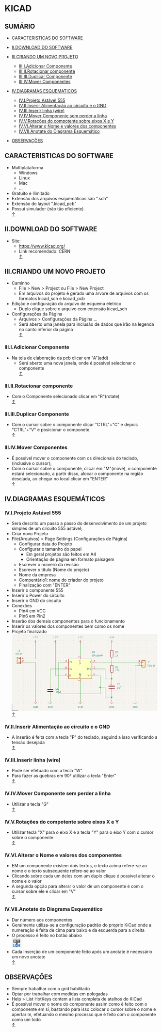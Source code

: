 # KICAD

## SUMÁRIO
- [CARACTERISTICAS DO SOFTWARE](#CARACTERISTICAS-DO-SOFTWARE)
- [II.DOWNLOAD DO SOFTWARE](#II.DOWNLOAD-DO-SOFTWARE)
- [III.CRIANDO UM NOVO PROJETO](#III.CRIANDO-UM-NOVO-PROJETO)
    - [III.I.Adicionar Componente ](#III.I.Adicionar-Componente)
    - [III.II.Rotacionar componente](#III.II.Rotacionar-componente)
    - [III.III.Duplicar Componente](#III.III.Duplicar-Componente)
    - [III.IV.Mover Componentes ](#III.IV.Mover-Componentes)
- [IV.DIAGRAMAS ESQUEMATICOS](#IV.DIAGRAMAS-ESQUEMATICOS)
    - [IV.I.Projeto Astável 555](#IV.I.Projeto-Astável-555)
    - [IV.II.Inserir Alimentação ao circuito e o GND](#IV.II.Inserir-Alimentação-ao-circuito-e-o-GND)
    - [IV.III.Inserir linha (wire)](#IV.III.Inserir-linha-(wire))
    - [IV.IV.Mover Componente sem perder a linha](#IV.IV.Mover-Componente-sem-perder-a-linha)
    - [IV.V.Rotações do compotente sobre eixos X e Y](#IV.V.Rotações-do-compotente-sobre-eixos-X-e-Y)
    - [IV.VI.Alterar o Nome e valores dos componentes](#IV.VI.Alterar-o-Nome-e-valores-dos-componentes)
    - [IV.VII.Anotate do Diagrama Esquemático](#IV.VII.Anotate-do-Diagrama-Esquemático)

- [OBSERVAÇÕES](#OBSERVAÇÕES)

## CARACTERISTICAS DO SOFTWARE
- Multiplataforma 
    - Windows 
    - Linux
    - Mac
    - ...
- Gratuito e Ilimitado
- Extensão dos arquivos esquemáticos são ".sch"
- Extensão do layout ".kicad_pcb"
- Possui simulador (não tão eficiente)
<br>[↑](#SUMÁRIO)

## II.DOWNLOAD DO SOFTWARE
- Site:
    - https://www.kicad.org/
    - Link recomendado: CERN
<br>[↑](#SUMÁRIO)

## III.CRIANDO UM NOVO PROJETO
- Caminho 
    - File > New > Project ou File > New Project
    - Em arquivos do projeto é gerado uma arvore de arquivos com os formatos kicad_sch e kocad_pcb
- Edição e configuração do arquivo de esquema eletrico 
    - Duplo clique sobre o arquivo com extensão kicad_sch
- Configurações da Página 
    - Arquivos > Configurações da Página ...
    - Será aberto uma janela para inclusão de dados que irão na legenda no canto inferior da página 
<br>[↑](#SUMÁRIO)

### III.I.Adicionar Componente 
- Na tela de elaboração da pcb clicar em "A"(add)
    - Será aberto uma nova janela, onde é possivel selecionar o componente
<br>[↑](#SUMÁRIO)

### III.II.Rotacionar componente
- Com o Componente selecionado clicar em "R"(rotate)
<br>[↑](#SUMÁRIO)

### III.III.Duplicar Componente 
- Com o cursor sobre o componente clicar "CTRL"+"C" e depois "CTRL"+"V" e posicionar o componete
<br>[↑](#SUMÁRIO)

### III.IV.Mover Componentes  
- É possivel mover o componente com os direcionais do teclado, (inclusive o cursor);
- Com o cursor sobre o componente, clicar em "M"(move), o componente estará selecionado, a partir disso, alocar o componente na região desejada, ao chegar no local clicar em "ENTER" 
<br>[↑](#SUMÁRIO)

## IV.DIAGRAMAS ESQUEMÁTICOS

### IV.I.Projeto Astável 555
- Será descrito um passo a passo do desenvolvimento de um projeto simples de um circuito 555 astável;
- Criar novo Projeto 
- File(Arquivos) > Page Settings (Configurações de Página)
    - Configurar data do Projeto 
    - Configurar o tamanho do papel
        - Em geral projetos são feitos em A4
        - Orientação de página em formato paisagem 
    - Escrever o numero da revisão
    - Escrever o título (Nome do projeto)
    - Nome da empresa
    - Compentário1: nome do criador do projeto 
    - Finalização com "ENTER"
- Inserir o componente 555
- Inserir o Power do circuito
- Inserir o GND do circuito
- Conexões 
    - Pin4 em VCC
    - Pin6 em Pin2
- Inserão dos demais componentes para o funcionamento 
- Inserir os valores dos componentes bem como os nome
- Projeto finalizado <br>
![Esquema Finalizado](/img/002.png)
<br>[↑](#SUMÁRIO)

### IV.II.Inserir Alimentação ao circuito e o GND
- A inserão é feita com a tecla "P" do teclado, seguind a isso verificando a tensão desejada 
<br>[↑](#SUMÁRIO)

### IV.III.Inserir linha (wire)
- Pode ser efetuado com a tecla "W"
- Para fazer as quebras em 90° utilizar a tecla "Enter"
<br>[↑](#SUMÁRIO)

### IV.IV.Mover Componente sem perder a linha 
- Utilizar a tecla "G"
<br>[↑](#SUMÁRIO)

### IV.V.Rotações do compotente sobre eixos X e Y
- Utilizar tecla "X" para o eixo X e a tecla "Y" para o eixo Y com o cursor sobre o componente
<br>[↑](#SUMÁRIO)

### IV.VI.Alterar o Nome e valores dos componentes 
- EM um componente existem dois textos, o texto acima refere-se ao nome e o texto subsequente refere-se ao valor
- Clicando sobre cada um deles com um duplo clique é possivel alterar o nome e o valor 
- A segunda opção para alterar o valor de um componente é com o cursor sobre ele e clicar em "V" 
<br>[↑](#SUMÁRIO)

### IV.VII.Anotate do Diagrama Esquemático
- Dar número aos componentes 
- Geralmente utiliza-se a configuração padrão do proprio KiCad onde a numeração é feita de cima para baixo e da esquerda para a direita 
- O processo é feito no botão abaixo <br> 
![Anotate](/img/001.png)
- Cada inserção de um componente feito após um anotate é necessário um novo anotate
<br>[↑](#SUMÁRIO)





## OBSERVAÇÕES
- Sempre trabalhar com o grid habilitado 
- Optar por trabalhar com medidas em polegadas 
- Help > List HotKeys contem a lista completa de atalhos do KiCad
- É possivel mover o nome do componente assim como é feito com o componente em sí, bastando para isso colocar o cursor sobre o nome e apertar m, efetuando o mesmo processo que é feito com o componente como um todo 
<br>[↑](#SUMÁRIO)